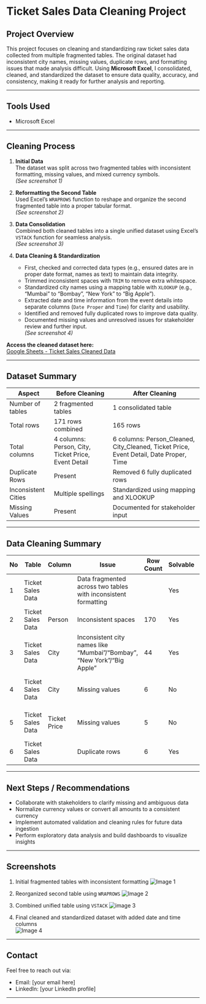 # Ticket Sales Data Cleaning Project

## Project Overview
This project focuses on cleaning and standardizing raw ticket sales data collected from multiple fragmented tables. The original dataset had inconsistent city names, missing values, duplicate rows, and formatting issues that made analysis difficult. Using **Microsoft Excel**, I consolidated, cleaned, and standardized the dataset to ensure data quality, accuracy, and consistency, making it ready for further analysis and reporting.

---

## Tools Used
- Microsoft Excel

---

## Cleaning Process
1. **Initial Data**  
   The dataset was split across two fragmented tables with inconsistent formatting, missing values, and mixed currency symbols.  
   *(See screenshot 1)*

2. **Reformatting the Second Table**  
   Used Excel’s `WRAPROWS` function to reshape and organize the second fragmented table into a proper tabular format.  
   *(See screenshot 2)*

3. **Data Consolidation**  
   Combined both cleaned tables into a single unified dataset using Excel’s `VSTACK` function for seamless analysis.  
   *(See screenshot 3)*

4. **Data Cleaning & Standardization**  
   - First, checked and corrected data types (e.g., ensured dates are in proper date format, names as text) to maintain data integrity.
   - Trimmed inconsistent spaces with `TRIM` to remove extra whitespace.  
   - Standardized city names using a mapping table with `XLOOKUP` (e.g., “Mumbai” to “Bombay”, “New York” to “Big Apple”).  
   - Extracted date and time information from the event details into separate columns (`Date Proper` and `Time`) for clarity and usability.  
   - Identified and removed fully duplicated rows to improve data quality.  
   - Documented missing values and unresolved issues for stakeholder review and further input.  
   *(See screenshot 4)*

**Access the cleaned dataset here:**  
[Google Sheets - Ticket Sales Cleaned Data](https://docs.google.com/spreadsheets/d/1qgoPaENiKtOy_6OiFcga8sB8Q-RZTm6v/edit?gid=1224092837#gid=1224092837)


---

## Dataset Summary

| Aspect              | Before Cleaning                  | After Cleaning                          |
|---------------------|--------------------------------|---------------------------------------|
| Number of tables    | 2 fragmented tables             | 1 consolidated table                   |
| Total rows          | 171 rows combined               | 165 rows                              |
| Total columns       | 4 columns: Person, City, Ticket Price, Event Detail | 6 columns: Person_Cleaned, City_Cleaned, Ticket Price, Event Detail, Date Proper, Time |
| Duplicate Rows      | Present                        | Removed 6 fully duplicated rows       |
| Inconsistent Cities | Multiple spellings             | Standardized using mapping and XLOOKUP|
| Missing Values      | Present                       | Documented for stakeholder input      |

---

## Data Cleaning Summary

| No | Table            | Column       | Issue                                                                                            | Row Count | Solvable | Resolution                                    |
|----|------------------|--------------|-------------------------------------------------------------------------------------------------|-----------|----------|-----------------------------------------------|
| 1  | Ticket Sales Data |              | Data fragmented across two tables with inconsistent formatting                                  |           | Yes      | Used `VSTACK` to vertically combine tables    |
| 2  | Ticket Sales Data | Person       | Inconsistent spaces                                                                              | 170       | Yes      | Applied `TRIM` to clean spaces                  |
| 3  | Ticket Sales Data | City         | Inconsistent city names like “Mumbai”/“Bombay”, “New York”/“Big Apple”                            | 44        | Yes      | Standardized city names via mapping + `XLOOKUP`|
| 4  | Ticket Sales Data | City         | Missing values                                                                                   | 6         | No       | Documented for stakeholder input                |
| 5  | Ticket Sales Data | Ticket Price | Missing values                                                                                   | 5         | No       | Documented for stakeholder input                |
| 6  | Ticket Sales Data |              | Duplicate rows                                                                                   | 6         | Yes      | Removed to ensure data quality                   |

---

## Next Steps / Recommendations
- Collaborate with stakeholders to clarify missing and ambiguous data  
- Normalize currency values or convert all amounts to a consistent currency  
- Implement automated validation and cleaning rules for future data ingestion  
- Perform exploratory data analysis and build dashboards to visualize insights  

---

## Screenshots  
1. Initial fragmented tables with inconsistent formatting
   ![Image 1](https://github.com/user-attachments/assets/3f31272e-5ec1-480e-8fb2-9012c1cfe4c7)

2. Reorganized second table using `WRAPROWS`
   ![Image 2](https://github.com/user-attachments/assets/11a48fab-5662-49bf-bebd-6ad2b141d512)

3. Combined unified table using `VSTACK`
   ![image 3](https://github.com/user-attachments/assets/66bd9b9a-9acf-423f-8dd9-cebff9360355)

4. Final cleaned and standardized dataset with added date and time columns  
![Image 4](https://github.com/user-attachments/assets/ef947406-ba3e-44a4-85f6-b8acde5cf38e)

---

## Contact  
Feel free to reach out via:  
- Email: [your email here]  
- LinkedIn: [your LinkedIn profile]

---




